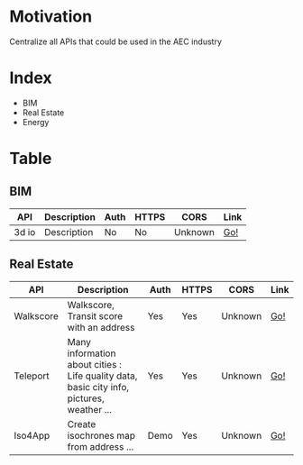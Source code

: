 # Motivation
Centralize all APIs that could be used in the AEC industry

# Index
- BIM
- Real Estate
- Energy

# Table

## BIM

API | Description | Auth | HTTPS | CORS | Link |
|---|---|---|---|---|---|
| 3d io | Description | No | No | Unknown | [Go!](https://3d.io/docs/api/1) |

## Real Estate

API | Description | Auth | HTTPS | CORS | Link |
|---|---|---|---|---|---|
| Walkscore | Walkscore, Transit score with an address | Yes | Yes | Unknown | [Go!](https://www.walkscore.com/) |
| Teleport | Many information about cities : Life quality data, basic city info, pictures, weather ... | Yes | Yes | Unknown | [Go!](https://developers.teleport.org/api/) |
| Iso4App | Create isochrones map from address ... | Demo | Yes | Unknown | [Go!](https://www.iso4app.net/) |

